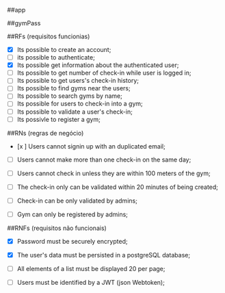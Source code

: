 ##app

##gymPass 


##RFs (requisitos funcionias)

- [x] Its possible to create an account;
- [ ] its possible to authenticate;
- [x] Its possible get information about the authenticated user;
- [ ] Its possible to get number of check-in while user is logged in;
- [ ] Its possible to get users's check-in history;
- [ ] Its possible to find gyms near the users;
- [ ] Its possible to search gyms by name;
- [ ] Its possible for users to check-in into a gym;
- [ ] Its possible to validate a user's check-in;
- [ ] Its possivle to register a gym;

##RNs (regras de negócio)

- [x ] Users cannot signin up with an duplicated email;
- [ ] Users cannot make more than one check-in on the same day;
- [ ] Users cannot check in unless they are within 100 meters of the gym;
- [ ] The check-in only can be validated within 20 minutes of being created;
- [ ] Check-in can be only validated by admins;
- [ ] Gym can only be registered by admins;


##RNFs (requisitos não funcionais)

- [x] Password must be securely encrypted;
- [x] The user's data must be persisted in a postgreSQL database;
- [ ] All elements of a list must be displayed 20 per page;
- [ ] Users must be identified by a JWT (json Webtoken);

